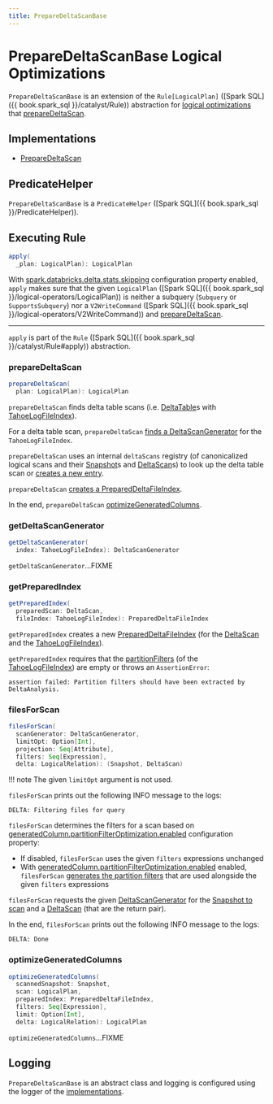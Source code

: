 ```yaml
---
title: PrepareDeltaScanBase
---
```


# PrepareDeltaScanBase Logical Optimizations

`PrepareDeltaScanBase` is an extension of the `Rule[LogicalPlan]` ([Spark SQL]({{ book.spark_sql }}/catalyst/Rule)) abstraction for [logical optimizations](#implementations) that [prepareDeltaScan](#prepareDeltaScan).

## Implementations

* [PrepareDeltaScan](PrepareDeltaScan.md)

## <span id="PredicateHelper"> PredicateHelper

`PrepareDeltaScanBase` is a `PredicateHelper` ([Spark SQL]({{ book.spark_sql }}/PredicateHelper)).

## <span id="apply"> Executing Rule

```scala
apply(
  _plan: LogicalPlan): LogicalPlan
```

With [spark.databricks.delta.stats.skipping](../configuration-properties/DeltaSQLConf.md#DELTA_STATS_SKIPPING) configuration property enabled, `apply` makes sure that the given `LogicalPlan` ([Spark SQL]({{ book.spark_sql }}/logical-operators/LogicalPlan)) is neither a subquery (`Subquery` or `SupportsSubquery`) nor a `V2WriteCommand` ([Spark SQL]({{ book.spark_sql }}/logical-operators/V2WriteCommand)) and [prepareDeltaScan](#prepareDeltaScan).

---

`apply` is part of the `Rule` ([Spark SQL]({{ book.spark_sql }}/catalyst/Rule#apply)) abstraction.

### <span id="prepareDeltaScan"> prepareDeltaScan

```scala
prepareDeltaScan(
  plan: LogicalPlan): LogicalPlan
```

`prepareDeltaScan` finds delta table scans (i.e. [DeltaTable](../DeltaTable.md)s with [TahoeLogFileIndex](../TahoeLogFileIndex.md)).

For a delta table scan, `prepareDeltaScan` [finds a DeltaScanGenerator](#getDeltaScanGenerator) for the `TahoeLogFileIndex`.

`prepareDeltaScan` uses an internal `deltaScans` registry (of canonicalized logical scans and their [Snapshot](../Snapshot.md)s and [DeltaScan](DeltaScan.md)s) to look up the delta table scan or [creates a new entry](#filesForScan).

`prepareDeltaScan` [creates a PreparedDeltaFileIndex](#getPreparedIndex).

In the end, `prepareDeltaScan` [optimizeGeneratedColumns](#optimizeGeneratedColumns).

### <span id="getDeltaScanGenerator"> getDeltaScanGenerator

```scala
getDeltaScanGenerator(
  index: TahoeLogFileIndex): DeltaScanGenerator
```

`getDeltaScanGenerator`...FIXME

### <span id="getPreparedIndex"> getPreparedIndex

```scala
getPreparedIndex(
  preparedScan: DeltaScan,
  fileIndex: TahoeLogFileIndex): PreparedDeltaFileIndex
```

`getPreparedIndex` creates a new [PreparedDeltaFileIndex](PreparedDeltaFileIndex.md) (for the [DeltaScan](DeltaScan.md) and the [TahoeLogFileIndex](../TahoeLogFileIndex.md)).

`getPreparedIndex` requires that the [partitionFilters](../TahoeLogFileIndex.md#partitionFilters) (of the [TahoeLogFileIndex](../TahoeLogFileIndex.md)) are empty or throws an `AssertionError`:

```text
assertion failed: Partition filters should have been extracted by DeltaAnalysis.
```

### <span id="filesForScan"> filesForScan

```scala
filesForScan(
  scanGenerator: DeltaScanGenerator,
  limitOpt: Option[Int],
  projection: Seq[Attribute],
  filters: Seq[Expression],
  delta: LogicalRelation): (Snapshot, DeltaScan)
```

!!! note
    The given `limitOpt` argument is not used.

`filesForScan` prints out the following INFO message to the logs:

```text
DELTA: Filtering files for query
```

`filesForScan` determines the filters for a scan based on [generatedColumn.partitionFilterOptimization.enabled](../generated-columns/GeneratedColumn.md#partitionFilterOptimizationEnabled) configuration property:

* If disabled, `filesForScan` uses the given `filters` expressions unchanged
* With [generatedColumn.partitionFilterOptimization.enabled](../generated-columns/GeneratedColumn.md#partitionFilterOptimizationEnabled) enabled, `filesForScan` [generates the partition filters](../generated-columns/GeneratedColumn.md#generatePartitionFilters) that are used alongside the given `filters` expressions

`filesForScan` requests the given [DeltaScanGenerator](DeltaScanGenerator.md) for the [Snapshot to scan](DeltaScanGenerator.md#snapshotToScan) and a [DeltaScan](DeltaScanGenerator.md#filesForScan) (that are the return pair).

In the end, `filesForScan` prints out the following INFO message to the logs:

```text
DELTA: Done
```

### <span id="optimizeGeneratedColumns"> optimizeGeneratedColumns

```scala
optimizeGeneratedColumns(
  scannedSnapshot: Snapshot,
  scan: LogicalPlan,
  preparedIndex: PreparedDeltaFileIndex,
  filters: Seq[Expression],
  limit: Option[Int],
  delta: LogicalRelation): LogicalPlan
```

`optimizeGeneratedColumns`...FIXME

## Logging

`PrepareDeltaScanBase` is an abstract class and logging is configured using the logger of the [implementations](#implementations).
